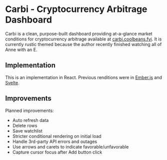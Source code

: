 # Carbi - Cryptocurrency Arbitrage Dashboard

Carbi is a clean, purpose-built dashboard providing at-a-glance market conditions for cryptocurrency arbitrage available at [carbi.coolbeans.fyi](https://carbi.coolbeans.fyi). It is currently rustic themed because the author recently finished watching all of Anne with an E.

## Implementation

This is an implementation in React. Previous renditions were in [Ember.js](https://github.com/chroaster/carbi-ember) and [Svelte](https://github.com/chroaster/carbi-svelte).

## Improvements

Planned improvements:
  - Auto refresh data
  - Delete rows
  - Save watchlist
  - Stricter conditional rendering on initial load
  - Handle 3rd-party API errors and outages
  - Use arrows and carets to indicate favorable/unfavorable
  - Capture cursor focus after Add button click
